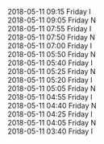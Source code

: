 2018-05-11 09:15 Friday  I  
2018-05-11 09:05 Friday  N  
2018-05-11 07:55 Friday  I  
2018-05-11 07:50 Friday  N  
2018-05-11 07:00 Friday  I  
2018-05-11 05:50 Friday  N  
2018-05-11 05:40 Friday  I  
2018-05-11 05:25 Friday  N  
2018-05-11 05:20 Friday  I  
2018-05-11 05:05 Friday  N  
2018-05-11 04:55 Friday  I  
2018-05-11 04:40 Friday  N  
2018-05-11 04:25 Friday  I  
2018-05-11 04:05 Friday  N  
2018-05-11 03:40 Friday  I  
